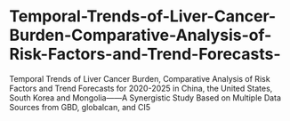 # Temporal-Trends-of-Liver-Cancer-Burden-Comparative-Analysis-of-Risk-Factors-and-Trend-Forecasts-
 Temporal Trends of Liver Cancer Burden, Comparative Analysis of Risk Factors and Trend Forecasts for 2020-2025 in China, the United States, South Korea and Mongolia——A Synergistic Study Based on Multiple Data Sources from GBD, globalcan, and CI5
